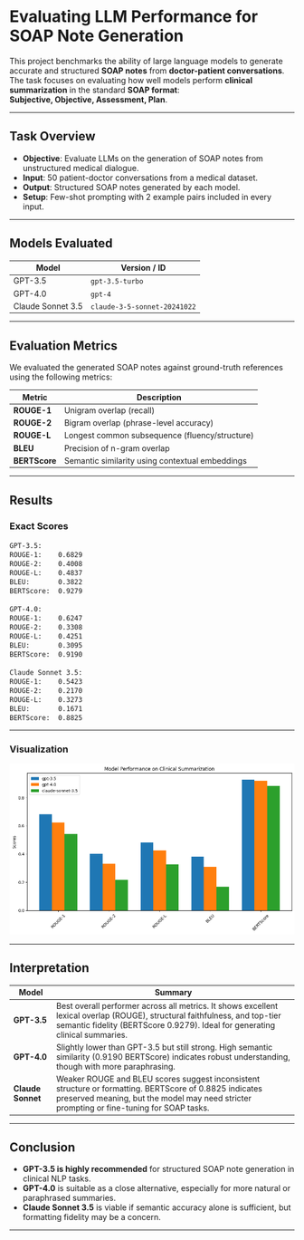 # Evaluating LLM Performance for SOAP Note Generation

This project benchmarks the ability of large language models to generate accurate and structured **SOAP notes** from **doctor-patient conversations**. The task focuses on evaluating how well models perform **clinical summarization** in the standard **SOAP format**:  
**Subjective, Objective, Assessment, Plan**.

---

## Task Overview

- **Objective**: Evaluate LLMs on the generation of SOAP notes from unstructured medical dialogue.
- **Input**: 50 patient-doctor conversations from a medical dataset.
- **Output**: Structured SOAP notes generated by each model.
- **Setup**: Few-shot prompting with 2 example pairs included in every input.

---

## Models Evaluated

| Model               | Version / ID                   |
|--------------------|--------------------------------|
| GPT-3.5            | `gpt-3.5-turbo`                |
| GPT-4.0            | `gpt-4`                        |
| Claude Sonnet 3.5  | `claude-3-5-sonnet-20241022`     |

---

## Evaluation Metrics

We evaluated the generated SOAP notes against ground-truth references using the following metrics:

| Metric       | Description |
|--------------|-------------|
| **ROUGE-1**  | Unigram overlap (recall) |
| **ROUGE-2**  | Bigram overlap (phrase-level accuracy) |
| **ROUGE-L**  | Longest common subsequence (fluency/structure) |
| **BLEU**     | Precision of n-gram overlap |
| **BERTScore**| Semantic similarity using contextual embeddings |

---

## Results

### Exact Scores

```text
GPT-3.5:
ROUGE-1:    0.6829
ROUGE-2:    0.4008
ROUGE-L:    0.4837
BLEU:       0.3822
BERTScore:  0.9279

GPT-4.0:
ROUGE-1:    0.6247
ROUGE-2:    0.3308
ROUGE-L:    0.4251
BLEU:       0.3095
BERTScore:  0.9190

Claude Sonnet 3.5:
ROUGE-1:    0.5423
ROUGE-2:    0.2170
ROUGE-L:    0.3273
BLEU:       0.1671
BERTScore:  0.8825
```

---

### Visualization

![Model Performance on Clinical Summarization](results.png)

---

## Interpretation

| Model             | Summary |
|------------------|---------|
| **GPT-3.5**       | Best overall performer across all metrics. It shows excellent lexical overlap (ROUGE), structural faithfulness, and top-tier semantic fidelity (BERTScore 0.9279). Ideal for generating clinical summaries. |
| **GPT-4.0**       | Slightly lower than GPT-3.5 but still strong. High semantic similarity (0.9190 BERTScore) indicates robust understanding, though with more paraphrasing. |
| **Claude Sonnet** | Weaker ROUGE and BLEU scores suggest inconsistent structure or formatting. BERTScore of 0.8825 indicates preserved meaning, but the model may need stricter prompting or fine-tuning for SOAP tasks. |

---

## Conclusion

- **GPT-3.5 is highly recommended** for structured SOAP note generation in clinical NLP tasks.
- **GPT-4.0** is suitable as a close alternative, especially for more natural or paraphrased summaries.
- **Claude Sonnet 3.5** is viable if semantic accuracy alone is sufficient, but formatting fidelity may be a concern.

---


